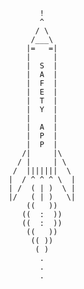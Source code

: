               !
               ^
              / \
             /___\
            |=   =|
            |     |
            |  S  |
            |  A  |
            |  F  |
            |  E  |
            |  T  |
            |  Y  |
            |     |
            |  A  |
            |  P  |
            |  P  |
           /|     |\
          / |     | \
         /  |||||||  \
        |  / ^ ^ ^ \  |
        | /  ( | )  \ |
        |/   ( | )   \|
            ((   ))
           ((  :  ))
           ((  :  ))
            ((   ))
             (( ))
              ( )
               .
               .
               .

